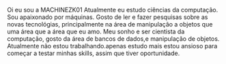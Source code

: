 Oi eu sou a MACHINEZK01
Atualmente eu estudo ciências da computação.
Sou apaixonado por máquinas.
Gosto de ler e fazer pesquisas sobre as novas tecnológias, principalmente na área de manipulação a objetos que uma área que a área que eu amo.
Meu sonho e ser cientista da computação, gosto da área de bancos de dados,e manipulação de objetos.
Atualmente não estou trabalhando.apenas estudo mais estou ansioso para começar a testar minhas skills, assim que tiver oportunidade.
